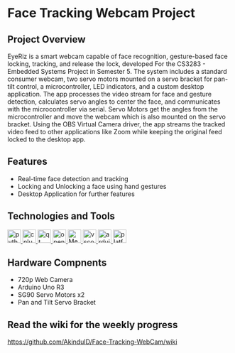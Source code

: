 # Face Tracking Webcam Project

## Project Overview
EyeRiz is a smart webcam capable of face recognition, gesture-based face locking, tracking, and release the lock, developed For the CS3283 - Embedded Systems Project in Semester 5. The system includes a standard consumer webcam, two servo motors mounted on a servo bracket for pan-tilt control, a microcontroller, LED indicators, and a custom desktop application. The app processes the video stream for face and gesture detection, calculates servo angles to center the face, and communicates with the microcontroller via serial. Servo Motors get the angles from the microcontroller and move the webcam which is also mounted on the servo bracket. Using the OBS Virtual Camera driver, the app streams the tracked video feed to other applications like Zoom while keeping the original feed locked to the desktop app.

## Features
- Real-time face detection and tracking
- Locking and Unlocking a face using hand gestures
- Desktop Application for further features

## Technologies and Tools
<a href="https://www.python.org/">
        <img src="https://cdn.jsdelivr.net/gh/devicons/devicon/icons/python/python-original.svg" height="30" alt="python logo" />
</a>
 <a href="https://isocpp.org/">
        <img src="https://cdn.jsdelivr.net/gh/devicons/devicon/icons/cplusplus/cplusplus-original.svg" height="30" alt="cplusplus logo" />
      </a>
<a href="https://wiki.python.org/moin/PyQt">
        <img src="https://cdn.jsdelivr.net/gh/devicons/devicon/icons/qt/qt-original.svg" height="30" alt="qt logo" />
      </a>
<a href="https://opencv.org/">
        <img src="https://cdn.jsdelivr.net/gh/devicons/devicon/icons/opencv/opencv-original.svg" height="30" alt="opencv logo" />
      </a>
  <a href="https://ai.google.dev/edge/mediapipe/framework">
        <img src="https://viz.mediapipe.dev/logo.png" height="30" alt="MediaPipe logo" />
      </a>
 <a href="https://code.visualstudio.com/">
        <img src="https://cdn.jsdelivr.net/gh/devicons/devicon/icons/vscode/vscode-original.svg" height="30" alt="vscode logo" />
      </a>
<a href="https://www.arduino.cc/">
        <img src="https://cdn.jsdelivr.net/gh/devicons/devicon/icons/arduino/arduino-original.svg" height="30" alt="arduino logo" />
      </a>
      <a href="https://platformio.org/">
        <img src="https://cdn.platformio.org/images/platformio-logo.17fdc3bc.png" height="30" alt="platformio logo" />
      </a>
  
## Hardware Compnents
- 720p Web Camera
- Arduino Uno R3
- SG90 Servo Motors x2
- Pan and Tilt Servo Bracket
  
## Read the wiki for the weekly progress
https://github.com/AkinduID/Face-Tracking-WebCam/wiki
